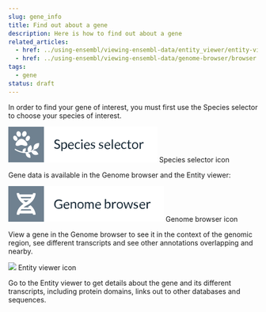 ```yaml
---
slug: gene_info
title: Find out about a gene
description: Here is how to find out about a gene
related_articles:
  - href: ../using-ensembl/viewing-ensembl-data/entity_viewer/entity-viewer.md
  - href: ../using-ensembl/viewing-ensembl-data/genome-browser/browser.md
tags:
  - gene
status: draft
---
```


In order to find your gene of interest, you must first use the Species selector to choose your species of interest.

![](../../id-species-selector.svg)
Species selector icon

Gene data is available in the Genome browser and the Entity viewer:

![](../../id-genome-browser.svg)
Genome browser icon

View a gene in the Genome browser to see it in the context of the genomic region, see different transcripts and see other annotations overlapping and nearby.

![](../../id_entity-viewer.svg)
Entity viewer icon

Go to the Entity viewer to get details about the gene and its different transcripts, including protein domains, links out to other databases and sequences.
